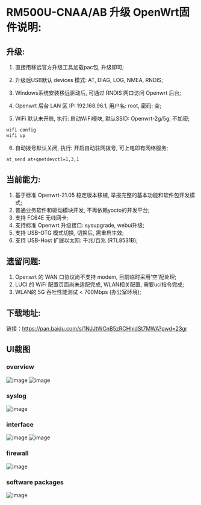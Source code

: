 # RM500U-CNAA/AB 升级 OpenWrt固件说明:

## 升级:
1. 直接用移远官方升级工具加载pac包, 升级即可;
2. 升级后USB默认 devices 模式: AT, DIAG, LOG, NMEA, RNDIS;
3. Windows系统安装移远驱动后, 可通过 RNDIS 网口访问 Openwrt 后台;
4. Openwrt 后台 LAN 区 IP: 192.168.96.1, 用户名: root, 密码: 空;

5. WiFi 默认未开启, 执行:  启动WiFi模块, 默认SSID: Openwrt-2g/5g, 不加密;
```bash
wifi config
wifi up
```

6. 自动拨号默认关闭, 执行: 开启自动驻网拨号, 可上电即有网络服务;
```bash
at_send at+qnetdevctl=1,3,1
```

## 当前能力:
1. 基于标准 Openwrt-21.05 稳定版本移植, 举报完整的基本功能和软件包开发模式;
2. 普通业务软件和驱动模块开发, 不再依赖yocto的开发平台;
3. 支持 FC64E 无线网卡;
4. 支持标准 Openwrt 升级接口: sysupgrade, webui升级;
5. 支持 USB-OTG 模式切换, 切换后, 需重启生效;
6. 支持 USB-Host 扩展以太网: 千兆/百兆 (RTL8531B);


## 遗留问题:
1. Openwrt 的 WAN 口协议尚不支持 modem, 目前临时采用'空'配处理;
2. LUCI 的 WiFi 配置页面尚未适配完成, WLAN相关配置, 需要uci指令完成;
3. WLAN的 5G 吞吐性能测试 < 700Mbps (办公室环境);

## 下载地址:

链接：https://pan.baidu.com/s/1NJJtWCnB5zRCHhidSt7MWA?pwd=23gr 

## UI截图
### overview
![image](https://github.com/nr-wrt/binnary-alpha-release/assets/3498094/1d44bf30-bee2-4768-ba2d-186f0139a38c)
![image](https://github.com/nr-wrt/binnary-alpha-release/assets/3498094/f22337ee-3bd0-45ae-a39a-9cf0c96df829)
### syslog
![image](https://github.com/nr-wrt/binnary-alpha-release/assets/3498094/2e32bf4f-2e85-43da-83c7-47206af4d31a)
### interface
![image](https://github.com/nr-wrt/binnary-alpha-release/assets/3498094/50e8d7cf-8f1d-4727-bb78-c91c7e530351)
![image](https://github.com/nr-wrt/binnary-alpha-release/assets/3498094/b3896ab7-c2ba-4ec7-b485-2e8dc70c161f)
### firewall
![image](https://github.com/nr-wrt/binnary-alpha-release/assets/3498094/1d1bce67-408f-4610-b24a-ec1419da68fc)

### software packages
![image](https://github.com/nr-wrt/binnary-alpha-release/assets/3498094/7fcea295-0923-4c84-a6c6-9cba9b66f00e)

